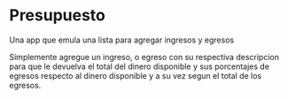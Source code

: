# Presupuesto
Una app que emula una lista para agregar ingresos y egresos

Simplemente agregue un ingreso, o egreso con su respectiva descripcion para que le devuelva el total del dinero disponible y 
sus porcentajes de egresos respecto al dinero disponible y a su vez segun el total de los egresos.
